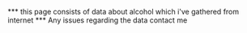 *** this page consists of data about alcohol which i've gathered from internet
*** Any issues regarding the data contact me
